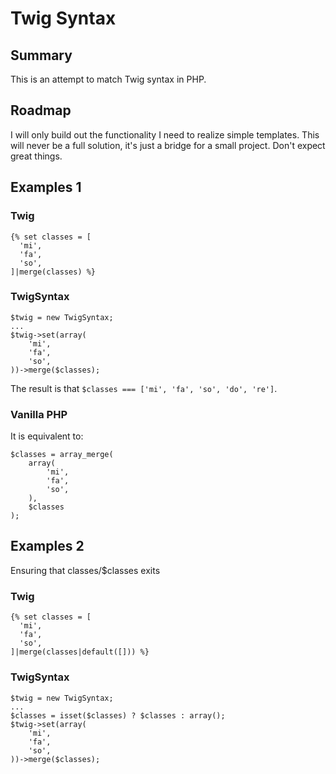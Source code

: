 # Twig Syntax

## Summary
This is an attempt to match Twig syntax in PHP.

## Roadmap
I will only build out the functionality I need to realize simple templates.  This will never be a full solution, it's just a bridge for a small project.  Don't expect great things.

## Examples 1
### Twig
    {% set classes = [
      'mi',
      'fa',
      'so',
    ]|merge(classes) %}

### TwigSyntax

    $twig = new TwigSyntax;
    ...
    $twig->set(array(
        'mi',
        'fa',
        'so',
    ))->merge($classes);
    
The result is that `$classes === ['mi', 'fa', 'so', 'do', 're']`.  

### Vanilla PHP
It is equivalent to:

    $classes = array_merge(
        array(
            'mi',
            'fa',
            'so',
        ),
        $classes
    );
    
## Examples 2
Ensuring that classes/$classes exits

### Twig
    {% set classes = [
      'mi',
      'fa',
      'so',
    ]|merge(classes|default([])) %}

### TwigSyntax

    $twig = new TwigSyntax;
    ...
    $classes = isset($classes) ? $classes : array();
    $twig->set(array(
        'mi',
        'fa',
        'so',
    ))->merge($classes);
